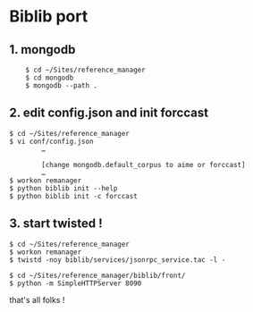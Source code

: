 Biblib port
===========

## 1. mongodb

		$ cd ~/Sites/reference_manager
		$ cd mongodb
		$ mongodb --path .

## 2. edit config.json and init forccast

	$ cd ~/Sites/reference_manager
	$ vi conf/config.json
			…
			
			[change mongodb.default_corpus to aime or forccast]
			…
	$ workon remanager
	$ python biblib init --help
	$ python biblib init -c forccast
		

## 3. start twisted !


	$ cd ~/Sites/reference_manager
	$ workon remanager
	$ twistd -noy biblib/services/jsonrpc_service.tac -l -

	$ cd ~/Sites/reference_manager/biblib/front/
	$ python -m SimpleHTTPServer 8090

that's all folks !